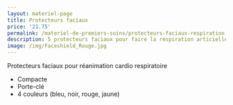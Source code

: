 ```yaml
---
layout: materiel-page
title: Protecteurs faciaux
price: '21.75'
permalink: /materiel-de-premiers-soins/protecteurs-faciaux-respiration-artificielle
description: 5 protecteurs faciaux pour faire la respiration articielle
image: /img/Faceshield_Rouge.jpg
---
```

Protecteurs faciaux pour réanimation cardio respiratoire

* Compacte 
* Porte-clé
* 4 couleurs (bleu, noir, rouge, jaune)
